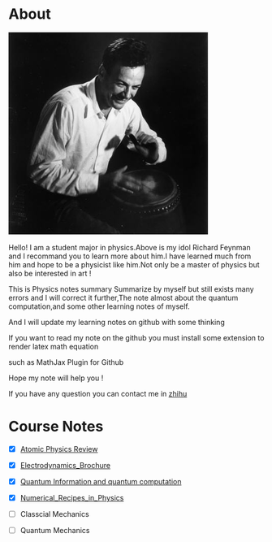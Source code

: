 # About

![image](https://github.com/ElonDormancy/Physics-Note/blob/master/Feynman.jpg)

Hello! I am a student major in physics.Above is my idol Richard Feynman and I recommand you to learn more about him.I have learned much from him and hope to be a physicist like him.Not only be a master of physics but also be interested in art !

This is Physics notes summary Summarize by myself but still exists many errors and I will correct it further,The note almost about the quantum computation,and some other learning notes of myself.

And I will update my learning notes on github with some thinking

If you want to read my note on the github you must install some extension to render latex math equation

such as MathJax Plugin for Github

Hope my note will help you !

If you have any question you can contact me in [zhihu](https://www.zhihu.com/people/shen-dang-fu-mu-xin-xiang-qing-hua)

# Course Notes

- [x] [Atomic Physics Review](https://github.com/ElonDormancy/Physics-Note/blob/master/Note/The_Review_of_Atomic_Physics.pdf)

- [x] [Electrodynamics_Brochure](https://github.com/ElonDormancy/Physics-Note/blob/master/Note/Electrodynamics_Brochure.pdf)
- [x] [Quantum Information and quantum computation](https://github.com/ElonDormancy/Physics-Note/blob/master/Note/QIC/The_Note_of_QIC%20V4.pdf)

- [x] [Numerical_Recipes_in_Physics](https://github.com/ElonDormancy/Physics-Note/blob/master/Note/Numerical_Recipes_in_Physics_Report.pdf)

- [ ] Classcial Mechanics
- [ ] Quantum Mechanics

